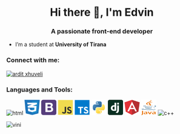 <h1 align="center">Hi there 👋, I'm Edvin</h1>
<h3 align="center">A passionate front-end developer </h3>

- I’m a student at **University of Tirana**

<h3 align="left">Connect with me:</h3>
<p align="left">
<a href="https://www.linkedin.com/in/edvin-perfundi-7a0b2827a/" target="blank"><img align="center" src="https://raw.githubusercontent.com/rahuldkjain/github-profile-readme-generator/master/src/images/icons/Social/linked-in-alt.svg" alt="ardit xhuveli" height="30" width="40" /></a>
</p>

<h3 align="left">Languages and Tools:</h3>
<p align="left">

<img src="https://www.vectorlogo.zone/logos/w3_html5/w3_html5-icon.svg" alt="html" width="40" height="40"/>
<img src="css3.svg" alt="css" width="40" height="40"/>
<img src="bootstrap.svg" alt="bootstrap" width="40" height="40"/>
<img src="https://raw.githubusercontent.com/devicons/devicon/master/icons/javascript/javascript-original.svg" alt="javascript" width="40" height="40"/>
<img src="https://raw.githubusercontent.com/devicons/devicon/master/icons/typescript/typescript-original.svg" alt="typescript" width="40" height="40"/>
<img src="https://raw.githubusercontent.com/devicons/devicon/master/icons/python/python-original.svg" alt="python" width="40" height="40"/>
<img src="django.svg" alt="django" width="40" height="40"/>
<img src="angular.svg" alt="angular" width="40" height="40"/>
<img src="java.svg" alt="java" width="40" height="40"/>
<img src="c++.svg" alt="c++" width="40" height="40"/>
</p>

<p><img align="left" src="https://github-readme-stats.vercel.app/api/top-langs?username=viiniiii&show_icons=true&locale=en&layout=compact" alt="vini" /></p>

